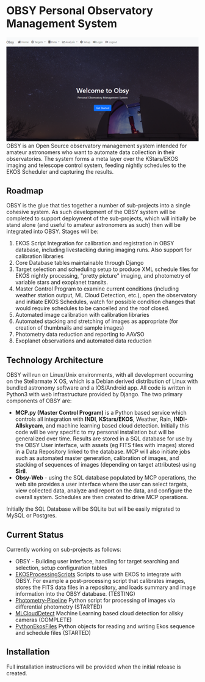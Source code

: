 # OBSY Personal Observatory Management System
![](static/images/github-cover.png)
OBSY is an Open Source observatory management system intended for amateur astronomers who want to automate data collection in their observatories. The system forms a meta layer over the KStars/EKOS imaging and telescope control system, 
feeding nightly schedules to the EKOS Scheduler and capturing the results. 

## Roadmap
OBSY is the glue that ties together a number of sub-projects into a single cohesive system.  As such development of the OBSY system will be completed to support deployment of the sub-projects, which will initially be stand alone (and useful 
to amateur astronomers as such) then will be integrated into OBSY. Stages will be:

1. EKOS Script Integration for calibration and registration in OBSY database, including livestacking during imaging runs. Also support for calibration libraries 
2. Core Database tables maintainable through Django
3. Target selection and scheduling setup to produce XML schedule files for EKOS nightly processing, "pretty picture" imaging, and photometry of variable stars and exoplanet transits.
4. Master Control Program to examine current conditions (including weather station output, ML Cloud Detection, etc.), open the observatory and initiate EKOS Schedules, watch for possible condition changes that would require schedules to be cancelled and the roof closed.
5. Automated image calibration with calibration libraries
6. Automated stacking and stretching of images as appropriate (for creation of thumbnails and sample images)
7. Photometry data reduction and reporting to AAVSO
8. Exoplanet observations and automated data reduction

## Technology Architecture
OBSY will run on Linux/Unix environments, with all development occurring on the Stellarmate X OS, which is a Debian derived distribution of Linux with bundled astronomy software and a IOS/Android app.  All code is written in Python3 with web infrastructure provided by Django. The two primary components of OBSY are:
* **MCP.py (Master Control Program)** is a Python based service which controls all integration with **INDI**, **KStars/EKOS**, Weather, Rain, **INDI-Allskycam**, and machine learning based cloud detection. Initially this code will be very specific to my personal installation but will be generalized over time. Results are stored in a SQL database for use by the OBSY User interface, with assets (eg FITS files with images) stored in a Data Repository linked to the database. MCP will also initiate jobs such as automated master generation, calibration of images, and stacking of sequences of images (depending on target attributes) using **Siril**.
* **Obsy-Web** - using the SQL database populated by MCP operations, the web site provides a user interface where the user can select targets, view collected data, analyze and report on the data, and configure the overall system. Schedules are then created to drive MCP operations. 

Initially the SQL Database will be SQLite but will be easily migrated to MySQL or Postgres.

## Current Status
Currently working on sub-projects as follows:
* OBSY - Building user interface, handling for target searching and selection, setup configuration tables
* [EKOSProcessingScripts](https://github.com/gordtulloch/EKOSProcessingScripts) Scripts to use with EKOS to integrate with OBSY. For example a post-processing script that calibrates images, stores the FITS data files in a repository, and 
loads summary and image information into the OBSY database. (TESTING)
* [Photometry-Pipeline](https://github.com/gordtulloch/Photometry-Pipeline) Python script for processing of images via differential photometry (STARTED)
* [MLCloudDetect](https://github.com/gordtulloch/mlCloudDetect) Machine Learning based cloud detection for allsky cameras (COMPLETE)
* [PythonEkosFiles](https://github.com/gordtulloch/pythonEkosFiles) Python objects for reading and writing Ekos sequence and schedule files (STARTED)

## Installation
Full installation instructions will be provided when the initial release is created.
